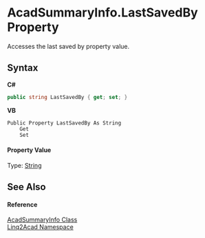 # AcadSummaryInfo.LastSavedBy Property 
 

Accesses the last saved by property value.

## Syntax

**C#**<br />
``` C#
public string LastSavedBy { get; set; }
```

**VB**<br />
``` VB
Public Property LastSavedBy As String
	Get
	Set
```


#### Property Value
Type: <a href="https://docs.microsoft.com/dotnet/api/system.string" target="_blank" rel="noopener noreferrer">String</a>

## See Also


#### Reference
<a href="T_Linq2Acad_AcadSummaryInfo.md">AcadSummaryInfo Class</a><br /><a href="N_Linq2Acad.md">Linq2Acad Namespace</a><br />
